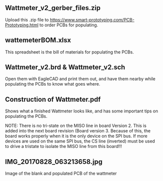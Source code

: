 Wattmeter_v2_gerber_files.zip
------------------------------
Upload this .zip file to https://www.smart-prototyping.com/PCB-Prototyping.html to order PCBs for populating.



wattemeterBOM.xlsx
-------------------
This spreadsheet is the bill of materials for populating the PCBs.



Wattmeter_v2.brd & Wattmeter_v2.sch
------------------------------------
Open them with EagleCAD and print them out, and have them nearby while populating the PCBs to know what goes where.



Construction of Wattmeter.pdf
-----------------------------
Shows what a finished Wattmeter looks like, and has some important tips on populating the PCBs.  

NOTE: There is no tri-state on the MISO line in board Version 2.  This is added into the next board revision (Board version 3.  Because of this, the board works properly when it is the only device on the SPI bus.  If more devices are used on the same SPI bus, the CS line (inverted) must be used to drive a tristate to isolate the MISO line from this board!!! 

IMG_20170828_063213658.jpg
-----------------------------
Image of the blank and populated PCB of the wattmeter
